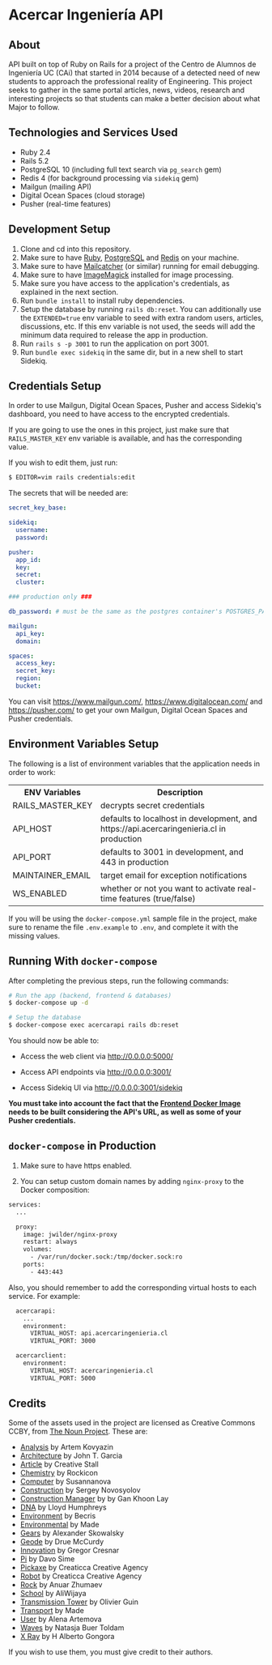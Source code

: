 # Acercar Ingeniería API

## About

API built on top of Ruby on Rails for a project of the Centro de Alumnos de Ingeniería UC (CAi) that started in 2014 because of a detected need of new students to approach the professional reality of Engineering. This project seeks to gather in the same portal articles, news, videos, research and interesting projects so that students can make a better decision about what Major to follow.

## Technologies and Services Used

- Ruby 2.4
- Rails 5.2
- PostgreSQL 10 (including full text search via `pg_search` gem)
- Redis 4 (for background processing via `sidekiq` gem)
- Mailgun (mailing API)
- Digital Ocean Spaces (cloud storage)
- Pusher (real-time features)

## Development Setup

1. Clone and cd into this repository.
2. Make sure to have [Ruby](https://rvm.io/), [PostgreSQL](https://www.postgresql.org/) and [Redis](https://redis.io/) on your machine.
3. Make sure to have [Mailcatcher](https://github.com/sj26/mailcatcher) (or similar) running for email debugging.
4. Make sure to have [ImageMagick](https://github.com/ImageMagick/ImageMagick) installed for image processing.
5. Make sure you have access to the application's credentials, as explained in the next section.
6. Run `bundle install` to install ruby dependencies.
7. Setup the database by running `rails db:reset`. You can additionally use the `EXTENDED=true` env variable to seed with extra random users, articles, discussions, etc. If this env variable is not used, the seeds will add the minimum data required to release the app in production.
8. Run `rails s -p 3001` to run the application on port 3001.
9. Run `bundle exec sidekiq` in the same dir, but in a new shell to start Sidekiq.

## Credentials Setup

In order to use Mailgun, Digital Ocean Spaces, Pusher and access Sidekiq's dashboard, you need to have access to the encrypted credentials.

If you are going to use the ones in this project, just make sure that `RAILS_MASTER_KEY` env variable is available, and has the corresponding value.

If you wish to edit them, just run:

```sh
$ EDITOR=vim rails credentials:edit
```

The secrets that will be needed are:

```yml
secret_key_base:

sidekiq:
  username:
  password:

pusher:
  app_id:
  key:
  secret:
  cluster:

### production only ###

db_password: # must be the same as the postgres container's POSTGRES_PASSWORD env variable

mailgun:
  api_key:
  domain:

spaces:
  access_key:
  secret_key:
  region:
  bucket:
```

You can visit https://www.mailgun.com/, https://www.digitalocean.com/ and https://pusher.com/ to get your own Mailgun, Digital Ocean Spaces and Pusher credentials.

## Environment Variables Setup

The following is a list of environment variables that the application needs in order to work:

<table>
  <tr>
    <th>ENV Variables</th>
    <th>Description</th>
  </tr>
  <tr>
    <td>RAILS_MASTER_KEY</td>
    <td>decrypts secret credentials</td>
  </tr>
  <tr>
    <td>API_HOST</td>
    <td>defaults to localhost in development, and https://api.acercaringenieria.cl in production</td>
  </tr>
  <tr>
    <td>API_PORT</td>
    <td>defaults to 3001 in development, and 443 in production</td>
  </tr>
  <tr>
    <td>MAINTAINER_EMAIL</td>
    <td>target email for exception notifications</td>
  </tr>
  <tr>
    <td>WS_ENABLED</td>
    <td>whether or not you want to activate real-time features (true/false)</td>
  </tr>
</table>

If you will be using the `docker-compose.yml` sample file in the project, make sure to rename the file `.env.example` to `.env`, and complete it with the missing values.

## Running With `docker-compose`

After completing the previous steps, run the following commands:

```sh
# Run the app (backend, frontend & databases)
$ docker-compose up -d

# Setup the database
$ docker-compose exec acercarapi rails db:reset
```

You should now be able to:

- Access the web client via http://0.0.0.0:5000/

- Access API endpoints via http://0.0.0.0:3001/

- Access Sidekiq UI via http://0.0.0.0:3001/sidekiq

__You must take into account the fact that the [Frontend Docker Image](https://github.com/sasalatart/acercar-ingenieria-client) needs to be built considering the API's URL, as well as some of your Pusher credentials.__

## `docker-compose` in Production

1) Make sure to have https enabled.

2) You can setup custom domain names by adding `nginx-proxy` to the Docker composition:

```sh
services:
  ...

  proxy:
    image: jwilder/nginx-proxy
    restart: always
    volumes:
      - /var/run/docker.sock:/tmp/docker.sock:ro
    ports:
      - 443:443
```

Also, you should remember to add the corresponding virtual hosts to each service. For example:

```sh
  acercarapi:
    ...
    environment:
      VIRTUAL_HOST: api.acercaringenieria.cl
      VIRTUAL_PORT: 3000

  acercarclient:
    environment:
      VIRTUAL_HOST: acercaringenieria.cl
      VIRTUAL_PORT: 5000
```

## Credits

Some of the assets used in the project are licensed as Creative Commons CCBY, from [The Noun Project](https://thenounproject.com/). These are:

- [Analysis](https://thenounproject.com/term/analysis/588602/) by Artem Kovyazin
- [Architecture](https://thenounproject.com/term/architecture/354603/) by John T. Garcia
- [Article](https://thenounproject.com/term/article/1091930/) by Creative Stall
- [Chemistry](https://thenounproject.com/term/chemistry/465908/) by Rockicon
- [Computer](https://thenounproject.com/term/computer/1688783/) by Susannanova
- [Construction](https://thenounproject.com/term/construction/141949/) by Sergey Novosyolov
- [Construction Manager](https://thenounproject.com/term/construction_manager/881227/) by by Gan Khoon Lay
- [DNA](https://thenounproject.com/term/dna/96527/) by Lloyd Humphreys
- [Environment](https://thenounproject.com/term/environment/1458371/) by Becris
- [Environmental](https://thenounproject.com/term/environmental/1091773/) by Made
- [Gears](https://thenounproject.com/term/gears/200525/) by Alexander Skowalsky
- [Geode](https://thenounproject.com/term/geode/18107/) by Drue McCurdy
- [Innovation](https://thenounproject.com/term/innovation/447435/) by Gregor Cresnar
- [Pi](https://thenounproject.com/term/pi/607391/) by Davo Sime
- [Pickaxe](https://thenounproject.com/term/pickaxe/1404159/) by Creaticca Creative Agency
- [Robot](https://thenounproject.com/term/robot/960157/) by Creaticca Creative Agency
- [Rock](https://thenounproject.com/term/rock/5846/) by Anuar Zhumaev
- [School](https://thenounproject.com/term/school/1276289/) by AliWijaya
- [Transmission Tower](https://thenounproject.com/term/transmission_tower/4747/) by Olivier Guin
- [Transport](https://thenounproject.com/term/transport/1352224/) by Made
- [User](https://thenounproject.com/term/user/1688840/) by Alena Artemova
- [Waves](https://thenounproject.com/term/waves/1352914/) by Natasja Buer Toldam
- [X Ray](https://thenounproject.com/term/x_ray/1066122/) by H Alberto Gongora

If you wish to use them, you must give credit to their authors.
